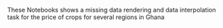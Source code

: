 These Notebooks shows a missing data rendering and data interpolation task for the price of crops for several regions in Ghana

